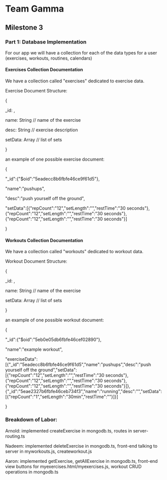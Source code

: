 # Team Gamma
## Milestone 3

### Part 1: Database Implementation

For our app we will have a collection for each of the data types for a user (exercises, workouts, routines, calendars)

#### Exercises Collection Documentation

We have a collection called "exercises" dedicated to exercise data.

Exercise Document Structure:

{
  
  _id: <ObjectId1>,
  
  name: String // name of the exercise
  
  desc: String // exercise description
  
  setData:  Array // list of sets

}

an example of one possible exercise document:

{
  
  "_id":{"$oid":"5eadecc8b6fbfe46ce9f61d5"},
  
  "name":"pushups",
  
  "desc":"push yourself off the ground",
  
  "setData":[{"repCount":"12","setLength":"","restTime":"30 seconds"},{"repCount":"12","setLength":"","restTime":"30 seconds"},{"repCount":"12","setLength":"","restTime":"30 seconds"}]

}

#### Workouts Collection Documentation

We have a collection called "workouts" dedicated to workout data.

Workout Document Structure:

{
  
  _id: <ObjectId1>,
  
  name: String // name of the exercise
  
  setData:  Array // list of sets

}

an example of one possible workout document:

{

"_id":{"$oid":"5eb0e05db6fbfe46cef02890"},

"name":"example workout",

"exerciseData":[{"_id":"5eadecc8b6fbfe46ce9f61d5","name":"pushups","desc":"push yourself off the ground","setData":[{"repCount":"12","setLength":"","restTime":"30 seconds"},{"repCount":"12","setLength":"","restTime":"30 seconds"},{"repCount":"12","setLength":"","restTime":"30 seconds"}]},{"_id":"5eae2327b6fbfe46ceb734f3","name":"running","desc":"","setData":[{"repCount":"1","setLength":"30min","restTime":""}]}]

}

###  Breakdown of Labor:

Arnold: implemented createExercise in mongodb.ts, routes in server-routing.ts

Nadeem: implemented deleteExercise in mongodb.ts, front-end talking to server in myworkouts.js, createworkout.js 

Aaron: implemented getExercise, getAllExercise in mongodb.ts, front-end view buttons for myexercises.html/myexercises.js, workout CRUD operations in mongodb.ts 
